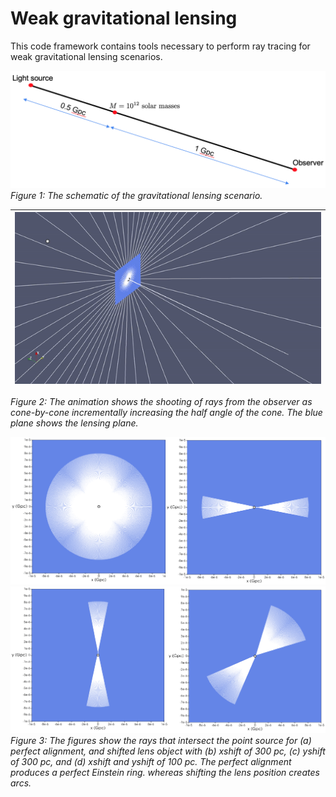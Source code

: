 # Weak gravitational lensing
This code framework contains tools necessary to perform ray tracing for 
weak gravitational lensing scenarios.

![ES1](Images/WL_Schematic.png)  
*Figure 1: The schematic of the gravitational lensing scenario.*

| ![ES1](Movies/EinsteinRingAll.gif) |
|:--:|
*Figure 2: The animation shows the shooting of rays from the observer as cone-by-cone incrementally increasing the half angle of the cone. The blue plane shows the lensing plane.*

![ES1](Images/ES1.png)    
![ES2](Images/ES2.png)  
*Figure 3: The figures show the rays that intersect the point source for (a) perfect alignment, and shifted lens object with (b) xshift of 300 pc,
(c) yshift of 300 pc, and (d) xshift and yshift of 100 pc. The perfect alignment produces a perfect Einstein ring. whereas shifting the lens position
 creates arcs.*  


